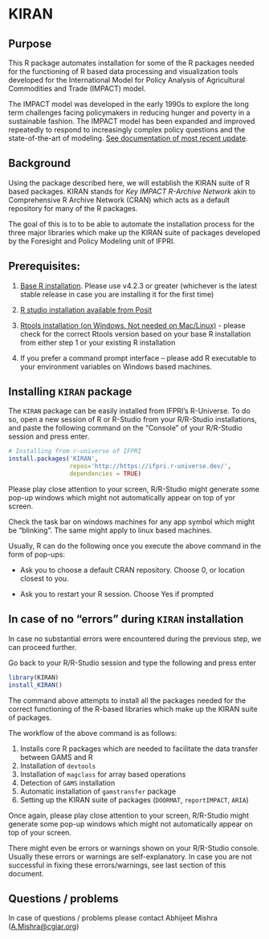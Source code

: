 
<!-- README.md is generated from README.Rmd. Please edit that file -->

# KIRAN

<!-- badges: start -->
<!-- badges: end -->

## Purpose

This R package automates installation for some of the R packages needed
for the functioning of R based data processing and visualization tools
developed for the International Model for Policy Analysis of
Agricultural Commodities and Trade (IMPACT) model.

The IMPACT model was developed in the early 1990s to explore the long
term challenges facing policymakers in reducing hunger and poverty in a
sustainable fashion. The IMPACT model has been expanded and improved
repeatedly to respond to increasingly complex policy questions and the
state-of-the-art of modeling. [See documentation of most recent
update](http://www.ifpri.org/publication/international-model-policy-analysis-agricultural-commodities-and-trade-impact-model-0).

## Background

Using the package described here, we will establish the KIRAN suite of R
based packages. KIRAN stands for *Key IMPACT R-Archive Network* akin to
Comprehensive R Archive Network (CRAN) which acts as a default
repository for many of the R packages.

The goal of this is to to be able to automate the installation process
for the three major libraries which make up the KIRAN suite of packages
developed by the Foresight and Policy Modeling unit of IFPRI.

## Prerequisites:

1.  [Base R installation](https://cloud.r-project.org/). Please use
    v4.2.3 or greater (whichever is the latest stable release in case
    you are installing it for the first time)

2.  [R studio installation available from
    Posit](https://posit.co/download/rstudio-desktop/)

3.  [Rtools installation (on Windows. Not needed on
    Mac/Linux)](https://cran.r-project.org/bin/windows/Rtools/) - please
    check for the correct Rtools version based on your base R
    installation from either step 1 or your existing R installation

4.  If you prefer a command prompt interface – please add R executable
    to your environment variables on Windows based machines.

## Installing `KIRAN` package

The `KIRAN` package can be easily installed from IFPRI’s R-Universe. To
do so, open a new session of R or R-Studio from your R/R-Studio
installations, and paste the following command on the “Console” of your
R/R-Studio session and press enter.

``` r
# Installing from r-universe of IFPRI
install.packages('KIRAN', 
                 repos='http://https://ifpri.r-universe.dev/',
                 dependencies = TRUE)
```

Please play close attention to your screen, R/R-Studio might generate
some pop-up windows which might not automatically appear on top of yor
screen.

Check the task bar on windows machines for any app symbol which might be
“blinking”. The same might apply to linux based machines.

Usually, R can do the following once you execute the above command in
the form of pop-ups:

- Ask you to choose a default CRAN repository. Choose 0, or location
  closest to you.

- Ask you to restart your R session. Choose Yes if prompted

## In case of no “errors” during `KIRAN` installation

In case no substantial errors were encountered during the previous step,
we can proceed further.

Go back to your R/R-Studio session and type the following and press
enter

``` r
library(KIRAN)
install_KIRAN()
```

The command above attempts to install all the packages needed for the
correct functioning of the R-based libraries which make up the KIRAN
suite of packages.

The workflow of the above command is as follows:

1.  Installs core R packages which are needed to facilitate the data
    transfer between GAMS and R
2.  Installation of `devtools`
3.  Installation of `magclass` for array based operations
4.  Detection of `GAMS` installation
5.  Automatic installation of `gamstransfer` package
6.  Setting up the KIRAN suite of packages (`DOORMAT`, `reportIMPACT`,
    `ARIA`)

Once again, please play close attention to your screen, R/R-Studio might
generate some pop-up windows which might not automatically appear on top
of your screen.

There might even be errors or warnings shown on your R/R-Studio console.
Usually these errors or warnings are self-explanatory. In case you are
not successful in fixing these errors/warnings, see last section of this
document.

## Questions / problems

In case of questions / problems please contact Abhijeet Mishra
(<A.Mishra@cgiar.org>)
